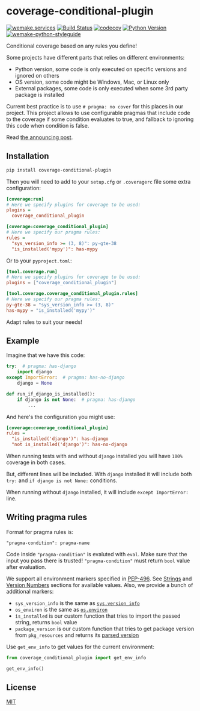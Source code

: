 # coverage-conditional-plugin

[![wemake.services](https://img.shields.io/badge/%20-wemake.services-green.svg?label=%20&logo=data%3Aimage%2Fpng%3Bbase64%2CiVBORw0KGgoAAAANSUhEUgAAABAAAAAQCAMAAAAoLQ9TAAAABGdBTUEAALGPC%2FxhBQAAAAFzUkdCAK7OHOkAAAAbUExURQAAAAAAAAAAAAAAAAAAAAAAAAAAAAAAAP%2F%2F%2F5TvxDIAAAAIdFJOUwAjRA8xXANAL%2Bv0SAAAADNJREFUGNNjYCAIOJjRBdBFWMkVQeGzcHAwksJnAPPZGOGAASzPzAEHEGVsLExQwE7YswCb7AFZSF3bbAAAAABJRU5ErkJggg%3D%3D)](https://wemake.services)
[![Build Status](https://github.com/wemake-services/coverage-conditional-plugin/workflows/test/badge.svg?branch=master&event=push)](https://github.com/wemake-services/coverage-conditional-plugin/actions?query=workflow%3Atest)
[![codecov](https://codecov.io/gh/wemake-services/coverage-conditional-plugin/branch/master/graph/badge.svg)](https://codecov.io/gh/wemake-services/coverage-conditional-plugin)
[![Python Version](https://img.shields.io/pypi/pyversions/coverage-conditional-plugin.svg)](https://pypi.org/project/coverage-conditional-plugin/)
[![wemake-python-styleguide](https://img.shields.io/badge/style-wemake-000000.svg)](https://github.com/wemake-services/wemake-python-styleguide)

Conditional coverage based on any rules you define!

Some projects have different parts that relies on different environments:

- Python version, some code is only executed on specific versions and ignored on others
- OS version, some code might be Windows, Mac, or Linux only
- External packages, some code is only executed when some 3rd party package is installed

Current best practice is to use `# pragma: no cover` for this places in our project.
This project allows to use configurable pragmas
that include code to the coverage if some condition evaluates to true,
and fallback to ignoring this code when condition is false.

Read [the announcing post](https://sobolevn.me/2020/02/conditional-coverage).


## Installation

```bash
pip install coverage-conditional-plugin
```

Then you will need to add to your `setup.cfg` or `.coveragerc` file
some extra configuration:

```ini
[coverage:run]
# Here we specify plugins for coverage to be used:
plugins =
  coverage_conditional_plugin

[coverage:coverage_conditional_plugin]
# Here we specify our pragma rules:
rules =
  "sys_version_info >= (3, 8)": py-gte-38
  "is_installed('mypy')": has-mypy

```

Or to your `pyproject.toml`:
```toml
[tool.coverage.run]
# Here we specify plugins for coverage to be used:
plugins = ["coverage_conditional_plugin"]

[tool.coverage.coverage_conditional_plugin.rules]
# Here we specify our pragma rules:
py-gte-38 = "sys_version_info >= (3, 8)"
has-mypy = "is_installed('mypy')"
```


Adapt rules to suit your needs!


## Example

Imagine that we have this code:

```python
try:  # pragma: has-django
    import django
except ImportError:  # pragma: has-no-django
    django = None

def run_if_django_is_installed():
    if django is not None:  # pragma: has-django
        ...
```

And here's the configuration you might use:

```ini
[coverage:coverage_conditional_plugin]
rules =
  "is_installed('django')": has-django
  "not is_installed('django')": has-no-django

```

When running tests with and without `django` installed
you will have `100%` coverage in both cases.

But, different lines will be included.
With `django` installed it will include
both `try:` and `if django is not None:` conditions.

When running without `django` installed,
it will include `except ImportError:` line.


## Writing pragma rules

Format for pragma rules is:

```
"pragma-condition": pragma-name
```

Code inside `"pragma-condition"` is evaluted with `eval`.
Make sure that the input you pass there is trusted!
`"pragma-condition"` must return `bool` value after evaluation.

We support all environment markers specified in [PEP-496](https://www.python.org/dev/peps/pep-0496/).
See [Strings](https://www.python.org/dev/peps/pep-0496/#strings)
and [Version Numbers](https://www.python.org/dev/peps/pep-0496/#version-numbers)
sections for available values. Also, we provide a bunch of additional markers:

- `sys_version_info` is the same as [`sys.version_info`](https://docs.python.org/3/library/sys.html#sys.version_info)
- `os_environ` is the same as [`os.environ`](https://docs.python.org/3/library/os.html#os.environ)
- `is_installed` is our custom function that tries to import the passed string, returns `bool` value
- `package_version` is our custom function that tries to get package version from `pkg_resources` and returns its [parsed version](https://packaging.pypa.io/en/latest/version/#packaging.version.parse)

Use `get_env_info` to get values for the current environment:

```python
from coverage_conditional_plugin import get_env_info

get_env_info()
```


## License

[MIT](https://github.com/wemake.services/coverage-conditional-plugin/blob/master/LICENSE)
